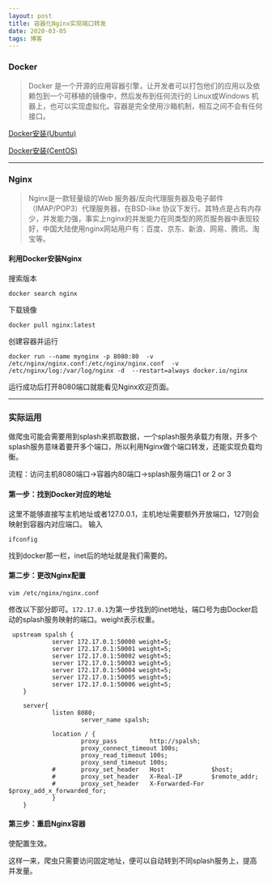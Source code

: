 ```yaml
---
layout: post
title: 容器化Nginx实现端口转发
date: 2020-03-05
tags: 博客   
---
```


### Docker
> Docker 是一个开源的应用容器引擎，让开发者可以打包他们的应用以及依赖包到一个可移植的镜像中，然后发布到任何流行的 Linux或Windows 机器上，也可以实现虚拟化。容器是完全使用沙箱机制，相互之间不会有任何接口。

[Docker安装(Ubuntu)](https://www.runoob.com/docker/ubuntu-docker-install.html)

[Docker安装(CentOS)](https://www.runoob.com/docker/centos-docker-install.html)

---

### Nginx
> Nginx是一款轻量级的Web 服务器/反向代理服务器及电子邮件（IMAP/POP3）代理服务器，在BSD-like 协议下发行。其特点是占有内存少，并发能力强，事实上nginx的并发能力在同类型的网页服务器中表现较好，中国大陆使用nginx网站用户有：百度、京东、新浪、网易、腾讯、淘宝等。

#### 利用Docker安装Nginx

搜索版本
```shell script
docker search nginx
```

下载镜像
```shell script
docker pull nginx:latest
```

创建容器并运行
```shell script
docker run --name mynginx -p 8080:80  -v /etc/nginx/nginx.conf:/etc/nginx/nginx.conf  -v /etc/nginx/log:/var/log/nginx -d  --restart=always docker.io/nginx
```

运行成功后打开8080端口就能看见Nginx欢迎页面。


---

### 实际运用

做爬虫可能会需要用到splash来抓取数据，一个splash服务承载力有限，开多个splash服务意味着要开多个端口，所以利用Nginx做个端口转发，还能实现负载均衡。

流程：访问主机8080端口->容器内80端口->splash服务端口1 or 2 or 3

#### 第一步：找到Docker对应的地址
这里不能够直接写主机地址或者127.0.0.1，主机地址需要额外开放端口，127则会映射到容器内对应端口。
输入
```shell script
ifconfig
```
找到docker那一栏，inet后的地址就是我们需要的。

#### 第二步：更改Nginx配置
```shell script
vim /etc/nginx/nginx.conf
```
修改以下部分即可。`172.17.0.1`为第一步找到的inet地址，端口号为由Docker启动的splash服务映射的端口。weight表示权重。
```text
 upstream spalsh {
            server 172.17.0.1:50000 weight=5;
            server 172.17.0.1:50001 weight=5;
            server 172.17.0.1:50002 weight=5;
            server 172.17.0.1:50003 weight=5;
            server 172.17.0.1:50004 weight=5;
            server 172.17.0.1:50005 weight=5;
            server 172.17.0.1:50006 weight=5;
    }

    server{ 
            listen 8080; 
                    server_name spalsh; 

            location / { 
                    proxy_pass         http://spalsh; 
                    proxy_connect_timeout 100s;
                    proxy_read_timeout 100s;
                    proxy_send_timeout 100s;
            #       proxy_set_header   Host             $host; 
            #       proxy_set_header   X-Real-IP        $remote_addr; 
            #       proxy_set_header   X-Forwarded-For  $proxy_add_x_forwarded_for; 
            } 
    }
```

#### 第三步：重启Nginx容器
使配置生效。


这样一来，爬虫只需要访问固定地址，便可以自动转到不同splash服务上，提高并发量。
